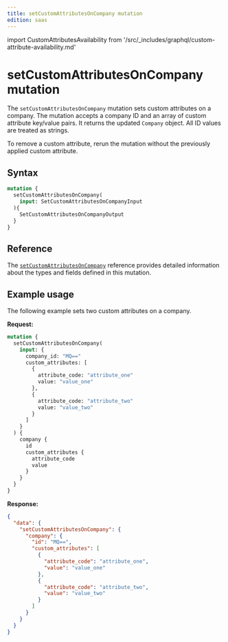 ```yaml
---
title: setCustomAttributesOnCompany mutation
edition: saas
---
```


import CustomAttributesAvailability from '/src/_includes/graphql/custom-attribute-availability.md'

# setCustomAttributesOnCompany mutation

<CustomAttributesAvailability />

The `setCustomAttributesOnCompany` mutation sets custom attributes on a company. The mutation accepts a company ID and an array of custom attribute key/value pairs. It returns the updated `Company` object.  All ID values are treated as strings.

To remove a custom attribute, rerun the mutation without the previously applied custom attribute.

## Syntax

```graphql
mutation {
  setCustomAttributesOnCompany(
    input: SetCustomAttributesOnCompanyInput
  ){    
    SetCustomAttributesOnCompanyOutput
  }
}
```

## Reference

The [`setCustomAttributesOnCompany`](https://developer.adobe.com/commerce/services/graphql/reference/saas-api/index.html#mutation-setCustomAttributesOnCompany) reference provides detailed information about the types and fields defined in this mutation.

## Example usage

The following example sets two custom attributes on a company.

**Request:**

```graphql
mutation {
  setCustomAttributesOnCompany(
    input: {
      company_id: "MQ=="
      custom_attributes: [
        {
          attribute_code: "attribute_one"
          value: "value_one"
        },
        {
          attribute_code: "attribute_two"
          value: "value_two"
        }
      ]
    }
  ) {
    company {
      id
      custom_attributes {
        attribute_code
        value
      }
    }
  }
}
```

**Response:**

```json
{
  "data": {
    "setCustomAttributesOnCompany": {
      "company": {
        "id": "MQ==",
        "custom_attributes": [
          {
            "attribute_code": "attribute_one",
            "value": "value_one"
          },
          {
            "attribute_code": "attribute_two",
            "value": "value_two"
          }
        ]
      }
    }
  }
}
```
